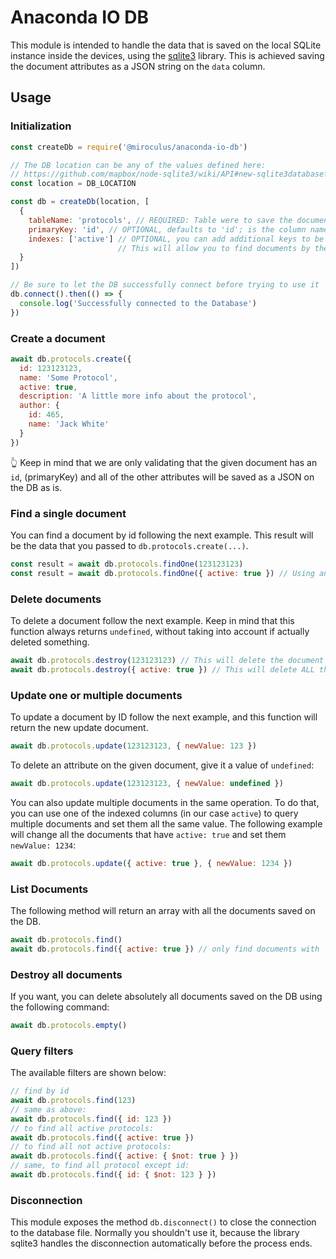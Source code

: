 # Anaconda IO DB

This module is intended to handle the data that is saved on the local SQLite
instance inside the devices, using the [sqlite3](https://github.com/mapbox/node-sqlite3)
library. This is achieved saving the document attributes as a JSON string on the `data` column.

## Usage

### Initialization

```javascript
const createDb = require('@miroculus/anaconda-io-db')

// The DB location can be any of the values defined here:
// https://github.com/mapbox/node-sqlite3/wiki/API#new-sqlite3databasefilename-mode-callback
const location = DB_LOCATION

const db = createDb(location, [
  {
    tableName: 'protocols', // REQUIRED: Table were to save the documents
    primaryKey: 'id', // OPTIONAL, defaults to 'id'; is the column name of the documents primary key
    indexes: ['active'] // OPTIONAL, you can add additional keys to be indexed
                        // This will allow you to find documents by the indexed column
  }
])

// Be sure to let the DB successfully connect before trying to use it
db.connect().then(() => {
  console.log('Successfully connected to the Database')
})
```

### Create a document

```javascript
await db.protocols.create({
  id: 123123123,
  name: 'Some Protocol',
  active: true,
  description: 'A little more info about the protocol',
  author: {
    id: 465,
    name: 'Jack White'
  }
})
```

👆 Keep in mind that we are only validating that the given document has an `id`,
(primaryKey) and all of the other attributes will be saved as a JSON on the DB
as is.

### Find a single document

You can find a document by id following the next example. This result will be
the data that you passed to `db.protocols.create(...)`.

```javascript
const result = await db.protocols.findOne(123123123)
const result = await db.protocols.findOne({ active: true }) // Using an indexed column
```

### Delete documents

To delete a document follow the next example. Keep in mind that this function
always returns `undefined`, without taking into account if actually deleted
something.

```javascript
await db.protocols.destroy(123123123) // This will delete the document with id `123123123`
await db.protocols.destroy({ active: true }) // This will delete ALL the documents that have `active: true`
```

### Update one or multiple documents

To update a document by ID follow the next example, and this function will return the
new update document.

```javascript
await db.protocols.update(123123123, { newValue: 123 })
```

To delete an attribute on the given document, give it a value of `undefined`:

```javascript
await db.protocols.update(123123123, { newValue: undefined })
```

You can also update multiple documents in the same operation. To do that, you can
use one of the indexed columns (in our case `active`) to query multiple documents
and set them all the same value. The following example will change all the documents
that have `active: true` and set them `newValue: 1234`:

```javascript
await db.protocols.update({ active: true }, { newValue: 1234 })
```

### List Documents

The following method will return an array with all the documents saved on the
DB.

```javascript
await db.protocols.find()
await db.protocols.find({ active: true }) // only find documents with `active: true`
```

### Destroy all documents

If you want, you can delete absolutely all documents saved on the DB using
the following command:

```javascript
await db.protocols.empty()
```

### Query filters

The available filters are shown below:

```javascript
// find by id
await db.protocols.find(123)
// same as above:
await db.protocols.find({ id: 123 })
// to find all active protocols:
await db.protocols.find({ active: true }) 
// to find all not active protocols:
await db.protocols.find({ active: { $not: true } })
// same, to find all protocol except id:
await db.protocols.find({ id: { $not: 123 } })
```

### Disconnection

This module exposes the method `db.disconnect()` to close the connection to the
database file. Normally you shouldn't use it, because the library sqlite3 handles
the disconnection automatically before the process ends.

